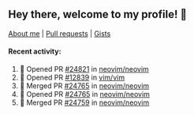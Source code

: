 ## Hey there, welcome to my profile! 👋

[About me](https://seandewar.github.io/)
 | [Pull requests](https://github.com/search?p=1&q=author%3Aseandewar+is%3Apr)
 | [Gists](https://gist.github.com/seandewar)

#### Recent activity:

<!--START_SECTION:activity-->
1. 💪 Opened PR [#24821](https://github.com/neovim/neovim/pull/24821) in [neovim/neovim](https://github.com/neovim/neovim)
2. 💪 Opened PR [#12839](https://github.com/vim/vim/pull/12839) in [vim/vim](https://github.com/vim/vim)
3. 🎉 Merged PR [#24765](https://github.com/neovim/neovim/pull/24765) in [neovim/neovim](https://github.com/neovim/neovim)
4. 💪 Opened PR [#24765](https://github.com/neovim/neovim/pull/24765) in [neovim/neovim](https://github.com/neovim/neovim)
5. 🎉 Merged PR [#24759](https://github.com/neovim/neovim/pull/24759) in [neovim/neovim](https://github.com/neovim/neovim)
<!--END_SECTION:activity-->

